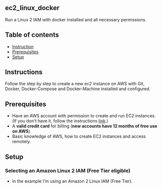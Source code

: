 ## ec2_linux_docker
Run a Linux 2 IAM with docker installed and all necessary permissions.

## Table of contents
* [Instruction](#Instructions)
* [Prerequisites](#Prerequisites)
* [Setup](#setup)

## Instructions
Follow the step by step to create a new ec2 instance on AWS with Git, Docker, Docker-Compose and Docker-Machine installed and configured.

## Prerequisites
- Have an AWS account with permission to create and run EC2 instances. (If you don't have it, follow the instructions <a target="_blank" rel="noopener noreferrer" href="https://portal.aws.amazon.com/billing/signup?nc2=h_ct&src=header_signup&redirect_url=https%3A%2F%2Faws.amazon.com%2Fregistration-confirmation#/start">link</a>.)
- A <b>valid credit card</b> for billing (<b>new accounts have 12 months of free use on AWS</b>).
- Basic knowledge of AWS, how to create EC2 instances and access remotely.

## Setup 

### Selecting an Amazon Linux 2 IAM (Free Tier eligible)
* In the example I'm using an Amazon 2 Linux IAM (Free Tier).
<img scr="https://imgur.com/D9tcUlx.jpg">